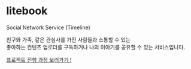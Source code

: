 # litebook
Social Network Service (Timeline)    

친구와 가족, 같은 관심사를 가진 사람들과 소통할 수 있는     
좋아하는 컨텐츠 업로더를 구독하거나 나의 이야기를 공유할 수 있는 서비스입니다.     

[프로젝트 진행 과정 보러가기 !](https://hyerin6.github.io/tags/#litebook)
